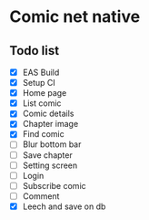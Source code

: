 # Comic net native

## Todo list
- [x] EAS Build
- [x] Setup CI 
- [x] Home page
- [x] List comic
- [x] Comic details
- [x] Chapter image
- [x] Find comic
- [ ] Blur bottom bar
- [ ] Save chapter
- [ ] Setting screen
- [ ] Login
- [ ] Subscribe comic
- [ ] Comment
- [x] Leech and save on db